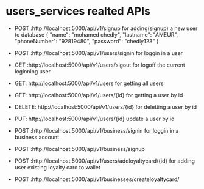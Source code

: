# users_services realted APIs 
* POST :http://localhost:5000/api/v1/signup for adding(signup) a new user to database
    {
        "name": "mohamed chedly",
        "lastname": "AMEUR",
        "phoneNumber": "92819480",
        "password": "chedly123"
    }
* POST :http://localhost:5000/api/v1/users/signin for loggin in a user
* GET :http://localhost:5000/api/v1/users/sigout for logoff the current loginning user


* GET: http://localhost:5000/api/v1/users for getting all users
* GET: http://localhost:5000/api/v1/users/{id} for getting a user by id
* DELETE: http://localhost:5000/api/v1/users/{id} for deletting a user by id
* PUT: http://localhost:5000/api/v1/users/{id} update a user by id

* POST :http://localhost:5000/api/v1/business/signin for loggin in a business account
* POST :http://localhost:5000/api/v1/business/signup 

* POST :http://localhost:5000/api/v1/users/addloyaltycard/{id} for adding user existing loyalty card to wallet
* POST :http://localhost:5000/api/v1/businesses/createloyaltycard/